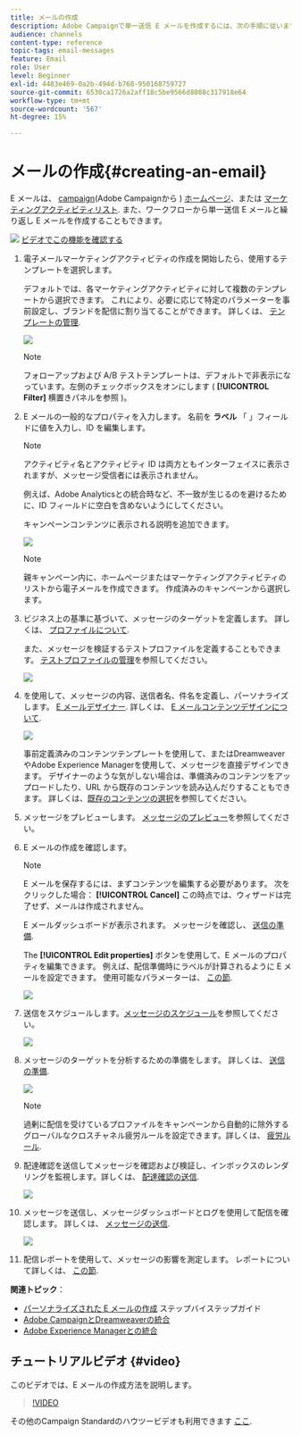 ```yaml
---
title: メールの作成
description: Adobe Campaignで単一送信 E メールを作成するには、次の手順に従います。
audience: channels
content-type: reference
topic-tags: email-messages
feature: Email
role: User
level: Beginner
exl-id: 4483e469-0a2b-494d-b768-950168759727
source-git-commit: 6530ca1726a2aff18c5be9566d8008c317918e64
workflow-type: tm+mt
source-wordcount: '567'
ht-degree: 15%

---
```


# メールの作成{#creating-an-email}

E メールは、 [campaign](../../start/using/marketing-activities.md#creating-a-marketing-activity)(Adobe Campaignから ) [ホームページ](../../start/using/interface-description.md#home-page)、または [マーケティングアクティビティリスト](../../start/using/marketing-activities.md#about-marketing-activities). また、ワークフローから単一送信 E メールと繰り返し E メールを作成することもできます。

![](assets/do-not-localize/how-to-video.png) [ビデオでこの機能を確認する](#video)

1. 電子メールマーケティングアクティビティの作成を開始したら、使用するテンプレートを選択します。

   デフォルトでは、各マーケティングアクティビティに対して複数のテンプレートから選択できます。 これにより、必要に応じて特定のパラメーターを事前設定し、ブランドを配信に割り当てることができます。 詳しくは、 [テンプレートの管理](../../start/using/marketing-activity-templates.md).

   ![](assets/email_creation_1.png)

   >[!NOTE]
   >
   >フォローアップおよび A/B テストテンプレートは、デフォルトで非表示になっています。左側のチェックボックスをオンにします ( **[!UICONTROL Filter]** 横置きパネルを参照 )。

1. E メールの一般的なプロパティを入力します。 名前を **ラベル** 「 」フィールドに値を入力し、ID を編集します。

   >[!NOTE]
   >
   >アクティビティ名とアクティビティ ID は両方ともインターフェイスに表示されますが、メッセージ受信者には表示されません。
   >
   >例えば、Adobe Analyticsとの統合時など、不一致が生じるのを避けるために、ID フィールドに空白を含めないようにしてください。

   キャンペーンコンテンツに表示される説明を追加できます。

   ![](assets/email_creation_2.png)

   >[!NOTE]
   >
   >親キャンペーン内に、ホームページまたはマーケティングアクティビティのリストから電子メールを作成できます。 作成済みのキャンペーンから選択します。

1. ビジネス上の基準に基づいて、メッセージのターゲットを定義します。 詳しくは、 [プロファイルについて](../../audiences/using/about-profiles.md).

   また、メッセージを検証するテストプロファイルを定義することもできます。 [テストプロファイルの管理](../../audiences/using/managing-test-profiles.md)を参照してください。

   ![](assets/email_creation_3.png)

1. を使用して、メッセージの内容、送信者名、件名を定義し、パーソナライズします。 [E メールデザイナー](../../designing/using/designing-content-in-adobe-campaign.md). 詳しくは、 [E メールコンテンツデザインについて](../../designing/using/designing-content-in-adobe-campaign.md).

   ![](assets/email_creation_4.png)

   事前定義済みのコンテンツテンプレートを使用して、またはDreamweaverやAdobe Experience Managerを使用して、メッセージを直接デザインできます。 デザイナーのような気がしない場合は、準備済みのコンテンツをアップロードしたり、URL から既存のコンテンツを読み込んだりすることもできます。 詳しくは、[既存のコンテンツの選択](../../designing/using/using-existing-content.md)を参照してください。

1. メッセージをプレビューします。 [メッセージのプレビュー](../../sending/using/previewing-messages.md)を参照してください。
1. E メールの作成を確認します。

   >[!NOTE]
   >
   >E メールを保存するには、まずコンテンツを編集する必要があります。 次をクリックした場合： **[!UICONTROL Cancel]** この時点では、ウィザードは完了せず、メールは作成されません。

   E メールダッシュボードが表示されます。 メッセージを確認し、 [送信の準備](../../sending/using/preparing-the-send.md).

   The **[!UICONTROL Edit properties]** ボタンを使用して、E メールのプロパティを編集できます。 例えば、配信準備時にラベルが計算されるように E メールを設定できます。  使用可能なパラメーターは、 [この節](../../administration/using/configuring-email-channel.md#list-of-email-properties).

   ![](assets/delivery_dashboard_2.png)

1. 送信をスケジュールします。[メッセージのスケジュール](../../sending/using/about-scheduling-messages.md)を参照してください。

   ![](assets/delivery_planning.png)

1. メッセージのターゲットを分析するための準備をします。 詳しくは、 [送信の準備](../../sending/using/confirming-the-send.md).

   ![](assets/preparing_delivery_2.png)

   >[!NOTE]
   >
   >過剰に配信を受けているプロファイルをキャンペーンから自動的に除外するグローバルなクロスチャネル疲労ルールを設定できます。詳しくは、 [疲労ルール](../../sending/using/fatigue-rules.md).

1. 配達確認を送信してメッセージを確認および検証し、インボックスのレンダリングを監視します。詳しくは、 [配達確認の送信](../../sending/using/sending-proofs.md).

   ![](assets/bat_select.png)

1. メッセージを送信し、メッセージダッシュボードとログを使用して配信を確認します。 詳しくは、 [メッセージの送信](../../sending/using/confirming-the-send.md).

   ![](assets/confirm_delivery.png)

1. 配信レポートを使用して、メッセージの影響を測定します。 レポートについて詳しくは、 [この節](../../reporting/using/about-dynamic-reports.md).

**関連トピック**：

* [パーソナライズされた E メールの作成](../../channels/using/key-steps-to-send-a-message.md) ステップバイステップガイド
* [Adobe CampaignとDreamweaverの統合](../../designing/using/using-integrations.md#editing-content-in-dreamweaver)
* [Adobe Experience Managerとの統合](../../integrating/using/integrating-with-experience-manager.md)

## チュートリアルビデオ {#video}

このビデオでは、E メールの作成方法を説明します。

>[!VIDEO](https://video.tv.adobe.com/v/23721?quality=12)

その他のCampaign Standardのハウツービデオも利用できます [ここ](https://experienceleague.adobe.com/docs/campaign-standard-learn/tutorials/overview.html?lang=ja).
